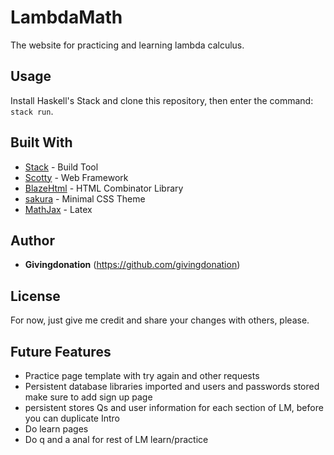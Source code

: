 # LambdaMath

The website for practicing and learning lambda calculus.

## Usage

Install Haskell's Stack and clone this repository, then enter the command: `stack run`.

## Built With

* [Stack](https://docs.haskellstack.org/en/stable/) - Build Tool
* [Scotty](https://github.com/scotty-web/scotty/) - Web Framework
* [BlazeHtml](https://jaspervdj.be/blaze/) - HTML Combinator Library
* [sakura](https://oxal.org/projects/sakura/) - Minimal CSS Theme
* [MathJax](https://www.mathjax.org/) - Latex

## Author

* **Givingdonation** (https://github.com/givingdonation)

## License

For now, just give me credit and share your changes with others, please.

## Future Features

* Practice page template with try again and other requests
* Persistent database libraries imported and users and passwords stored make sure to add sign up page
* persistent stores Qs and user information for each section of LM, before you can duplicate Intro
* Do learn pages
* Do q and a anal for rest of LM learn/practice